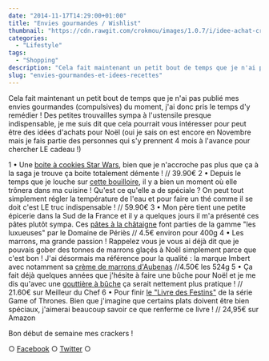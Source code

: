 ```yaml
---
date: "2014-11-17T14:29:00+01:00"
title: "Envies gourmandes / Wishlist"
thumbnail: "https://cdn.rawgit.com/crokmou/images/1.0.7/i/idee-achat-crokmou-blog.jpg"
categories:
  - "Lifestyle"
tags:
  - "Shopping"
description: "Cela fait maintenant un petit bout de temps que je n'ai pas publié mes envies gourmandes (compulsives) du moment, j'ai donc pris le temps d'y remédier !"
slug: "envies-gourmandes-et-idees-recettes"
---
```


Cela fait maintenant un petit bout de temps que je n'ai pas publié mes envies gourmandes (compulsives) du moment, j'ai donc pris le temps d'y remédier ! Des petites trouvailles sympa à l'ustensile presque indispensable, je me suis dit que cela pourrait vous intéresser pour peut être des idées d'achats pour Noël (oui je sais on est encore en Novembre mais je fais partie des personnes qui s'y prennent 4 mois à l'avance pour chercher LE cadeau !)

1 • Une [boite à cookies Star Wars](http://www.coindugeek.com/art-de-la-table-deco/5232-boite-a-cookies-dark-vador-star-wars.html), bien que je n'accroche pas plus que ça à la saga je trouve ça boite totalement démente ! // 39.90€ 2 • Depuis le temps que je louche sur [cette bouilloire](http://www.darty.com/nav/achat/petit_electromenager/petit-dejeuner/bouilloire_theiere_chocolatiere/riviera_et_bar_qd641a.html), il y a bien un moment où elle trônera dans ma cuisine ! Qu'est ce qu'elle a de spéciale ? On peut tout simplement régler la température de l'eau et pour faire un thé comme il se doit c'est LE truc indispensable ! // 59.90€ 3 • Mon père tient une petite épicerie dans la Sud de la France et il y a quelques jours il m'a présenté ces pâtes plutôt sympa. Ces [pâtes à la châtaigne](http://www.domainedeperies.fr/pates/les-luxueuses/) font parties de la gamme "les luxueuses" par le Domaine de Périès // 4.5€ environ pour 400g 4 • Les marrons, ma grande passion ! Rappelez vous je vous ai déjà dit que je pouvais gober des tonnes de marrons glaçés à Noël simplement parce que c'est bon ! J'ai désormais ma référence pour la qualité : la marque Imbert avec notamment sa [crème de marrons d'Aubenas](boutique.marrons-imbert.com/30-cr%C3%A8me-de-marrons-d-aubenas-pot-en-verre-de-525g-net.html) //4.50€ les 524g 5 • Ça fait déjà quelques années que j'hésite à faire une bûche pour Noël et je me dis qu'avec une [gouttière à bûche](http://www.meilleurduchef.com/cgi/mdc/l/fr/boutique/produits/mfr-gouttiere_buche_exopan.html) ça serait nettement plus pratique ! // 21.60€ sur Meilleur du Chef 6 • Pour finir [le "Livre des Festins"](http://www.amazon.fr/Games-thrones-festins-recettes-officiel/dp/2364802679/ref=sr_1_3?ie=UTF8&qid=1416220993&sr=8-3&keywords=game+of+thrones+livre) de la série Game of Thrones. Bien que j'imagine que certains plats doivent être bien spéciaux, j'aimerai beaucoup savoir ce que renferme ce livre ! // 24,95€ sur Amazon

Bon début de semaine mes crackers !

○ [Facebook](https://www.facebook.com/crokmou.blog) ○ [Twitter](https://twitter.com/Crokmou) ○